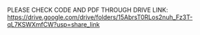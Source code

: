 PLEASE CHECK CODE AND PDF THROUGH DRIVE LINK:
https://drive.google.com/drive/folders/15AbrsT0RLos2nuh_Fz3T-qL7KSWXmfCW?usp=share_link
